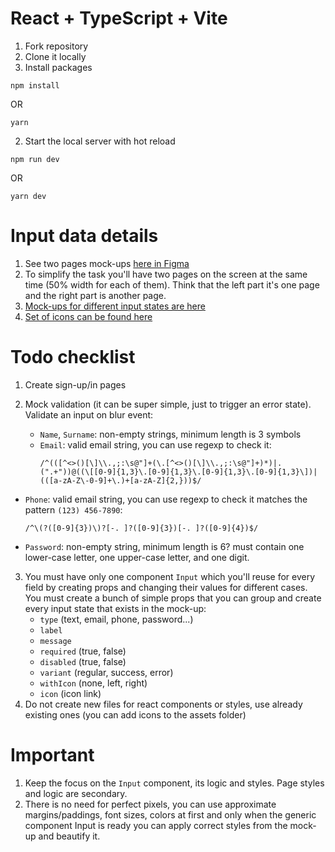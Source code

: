 # React + TypeScript + Vite

1. Fork repository
2. Clone it locally
3. Install packages

```console
npm install
```
OR
```console
yarn
```

2. Start the local server with hot reload

```console
npm run dev
```
OR
```console
yarn dev
```

# Input data details

1. See two pages mock-ups [here in Figma](<https://www.figma.com/file/hLt9MxwFokMbEcaf8Zy4wM/Junte-UI-Components-kit-(Community)?type=design&node-id=663%3A1708&mode=design&t=5KP4AJ24ErG7fO9r-1>)
2. To simplify the task you'll have two pages on the screen at the same time (50% width for each of them). Think that the left part it's one page and the right part is another page.
3. [Mock-ups for different input states are here](<https://www.figma.com/file/hLt9MxwFokMbEcaf8Zy4wM/Junte-UI-Components-kit-(Community)?type=design&node-id=3329%3A4&mode=design&t=5KP4AJ24ErG7fO9r-1>)
4. [Set of icons can be found here](<https://www.figma.com/file/hLt9MxwFokMbEcaf8Zy4wM/Junte-UI-Components-kit-(Community)?type=design&node-id=15487%3A69&mode=design&t=5KP4AJ24ErG7fO9r-1>)

# Todo checklist

1. Create sign-up/in pages
   
2. Mock validation (it can be super simple, just to trigger an error state). Validate an input on blur event:
   - `Name`, `Surname`: non-empty strings, minimum length is 3 symbols
   - `Email`: valid email string, you can use regexp to check it:
     ```regexp
     /^(([^<>()[\]\\.,;:\s@"]+(\.[^<>()[\]\\.,;:\s@"]+)*)|.(".+"))@((\[[0-9]{1,3}\.[0-9]{1,3}\.[0-9]{1,3}\.[0-9]{1,3}\])|(([a-zA-Z\-0-9]+\.)+[a-zA-Z]{2,}))$/
     ```
  - `Phone`: valid email string, you can use regexp to check it matches the pattern `(123) 456-7890`:
     ```regexp
     /^\(?([0-9]{3})\)?[-. ]?([0-9]{3})[-. ]?([0-9]{4})$/
     ```
  - `Password`: non-empty string, minimum length is 6? must contain one lower-case letter, one upper-case letter, and one digit.

3. You must have only one component `Input` which you'll reuse for every field by creating props and changing their values for different cases. You must create a bunch of simple props that you can group and create every input state that exists in the mock-up:
   - `type` (text, email, phone, password...)
   - `label`
   - `message`
   - `required` (true, false)
   - `disabled` (true, false)
   - `variant` (regular, success, error)
   - `withIcon` (none, left, right)
   - `icon` (icon link)
5. Do not create new files for react components or styles, use already existing ones (you can add icons to the assets folder)

# Important

1. Keep the focus on the `Input` component, its logic and styles. Page styles and logic are secondary.
2. There is no need for perfect pixels, you can use approximate margins/paddings, font sizes, colors at first and only when the generic component Input is ready you can apply correct styles from the mock-up and beautify it.
